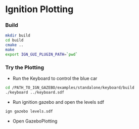 # Ignition Plotting

### Build
```bash
mkdir build
cd build
cmake ..
make
export IGN_GUI_PLUGIN_PATH=`pwd`
```

### Try the Plotting

* Run the Keyboard to control the blue car
```bash
cd /PATH_TO_IGN_GAZEBO/examples/standalone/keyboard/build
./keyboard ../keyboard.sdf
```

* Run ignition gazebo and open the levels sdf
```bash
ign gazebo levels.sdf
```

* Open GazeboPlotting


